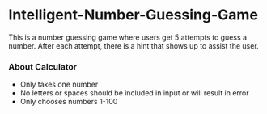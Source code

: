 # Intelligent-Number-Guessing-Game
This is a number guessing game where users get 5 attempts to guess a number. After each attempt, there is a hint that shows up to assist the user.

### About Calculator
* Only takes one number
* No letters or spaces should be included in input or will result in error
* Only chooses numbers 1-100